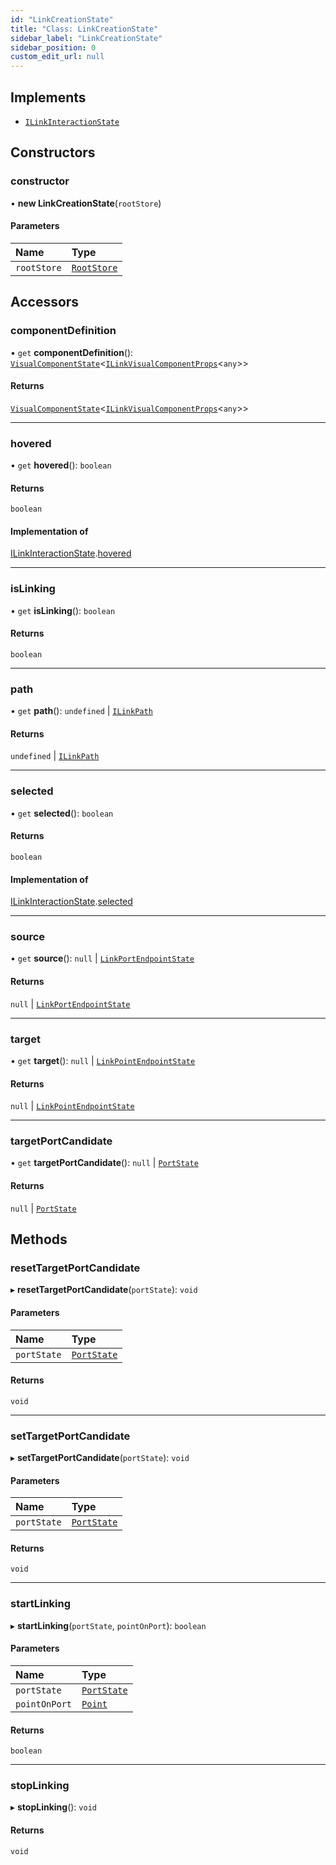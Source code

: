 ```yaml
---
id: "LinkCreationState"
title: "Class: LinkCreationState"
sidebar_label: "LinkCreationState"
sidebar_position: 0
custom_edit_url: null
---
```


## Implements

- [`ILinkInteractionState`](../interfaces/ILinkInteractionState.md)

## Constructors

### constructor

• **new LinkCreationState**(`rootStore`)

#### Parameters

| Name | Type |
| :------ | :------ |
| `rootStore` | [`RootStore`](RootStore.md) |

## Accessors

### componentDefinition

• `get` **componentDefinition**(): [`VisualComponentState`](VisualComponentState.md)<[`ILinkVisualComponentProps`](../interfaces/ILinkVisualComponentProps.md)<`any`\>\>

#### Returns

[`VisualComponentState`](VisualComponentState.md)<[`ILinkVisualComponentProps`](../interfaces/ILinkVisualComponentProps.md)<`any`\>\>

___

### hovered

• `get` **hovered**(): `boolean`

#### Returns

`boolean`

#### Implementation of

[ILinkInteractionState](../interfaces/ILinkInteractionState.md).[hovered](../interfaces/ILinkInteractionState.md#hovered)

___

### isLinking

• `get` **isLinking**(): `boolean`

#### Returns

`boolean`

___

### path

• `get` **path**(): `undefined` \| [`ILinkPath`](../interfaces/ILinkPath.md)

#### Returns

`undefined` \| [`ILinkPath`](../interfaces/ILinkPath.md)

___

### selected

• `get` **selected**(): `boolean`

#### Returns

`boolean`

#### Implementation of

[ILinkInteractionState](../interfaces/ILinkInteractionState.md).[selected](../interfaces/ILinkInteractionState.md#selected)

___

### source

• `get` **source**(): ``null`` \| [`LinkPortEndpointState`](LinkPortEndpointState.md)

#### Returns

``null`` \| [`LinkPortEndpointState`](LinkPortEndpointState.md)

___

### target

• `get` **target**(): ``null`` \| [`LinkPointEndpointState`](LinkPointEndpointState.md)

#### Returns

``null`` \| [`LinkPointEndpointState`](LinkPointEndpointState.md)

___

### targetPortCandidate

• `get` **targetPortCandidate**(): ``null`` \| [`PortState`](PortState.md)

#### Returns

``null`` \| [`PortState`](PortState.md)

## Methods

### resetTargetPortCandidate

▸ **resetTargetPortCandidate**(`portState`): `void`

#### Parameters

| Name | Type |
| :------ | :------ |
| `portState` | [`PortState`](PortState.md) |

#### Returns

`void`

___

### setTargetPortCandidate

▸ **setTargetPortCandidate**(`portState`): `void`

#### Parameters

| Name | Type |
| :------ | :------ |
| `portState` | [`PortState`](PortState.md) |

#### Returns

`void`

___

### startLinking

▸ **startLinking**(`portState`, `pointOnPort`): `boolean`

#### Parameters

| Name | Type |
| :------ | :------ |
| `portState` | [`PortState`](PortState.md) |
| `pointOnPort` | [`Point`](../#point) |

#### Returns

`boolean`

___

### stopLinking

▸ **stopLinking**(): `void`

#### Returns

`void`
